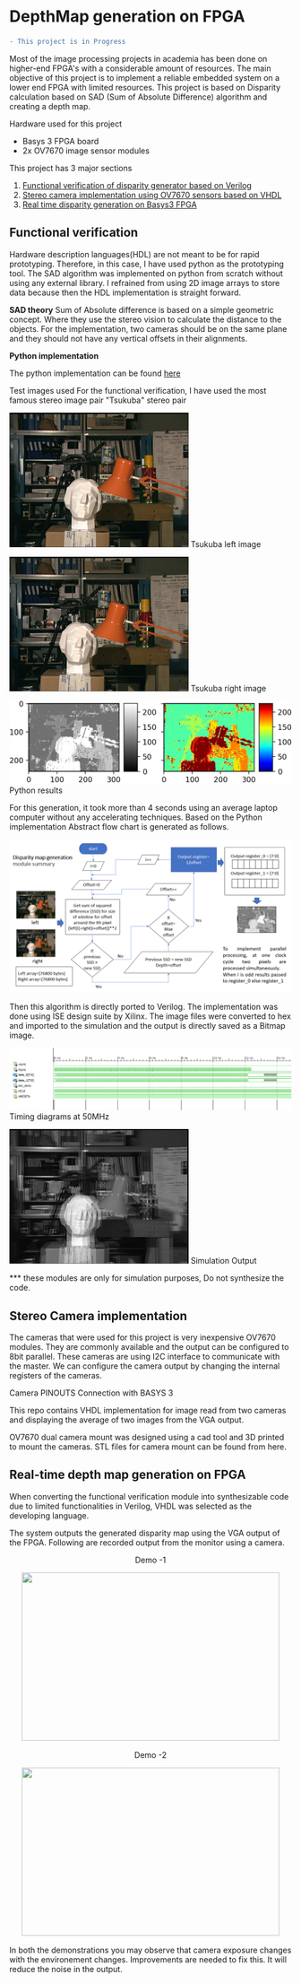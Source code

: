 
# DepthMap generation on FPGA

```diff
- This project is in Progress
```


Most of the image processing projects in academia has been done on higher-end FPGA's with a considerable amount of resources. The main objective of this project is to implement a reliable embedded system on a lower end FPGA with limited resources. This project is based on Disparity calculation based on SAD (Sum of Absolute Difference) algorithm and creating a depth map.

Hardware used for this project

 - Basys 3 FPGA board
 - 2x OV7670 image sensor modules

This project has 3 major sections

 1. [Functional verification of disparity generator based on Verilog](https://github.com/Archfx/FPGA_depthMap)
 2. [Stereo camera implementation using OV7670 sensors based on VHDL](https://github.com/Archfx/FPGA-stereo-Camera-Basys3)
 3. [Real time disparity generation on Basys3 FPGA](https://github.com/Archfx/FPGA-DepthMap-Basys3)


## Functional verification
Hardware description languages(HDL) are not meant to be for rapid prototyping. Therefore, in this case, I have used python as the prototyping tool. The SAD algorithm was implemented on python from scratch without using any external library. I refrained from using 2D image arrays to store data because then the HDL implementation is straight forward.

**SAD theory** 
Sum of Absolute difference is based on a simple geometric concept. Where they use the stereo vision to calculate the distance to the objects. For the implementation, two cameras should be on the same plane and they should not have any vertical offsets in their alignments.

**Python implementation**

The python implementation can be found [here](https://github.com/Archfx/FPGA_depthMap/blob/master/Python_test_implementation/Disparity_Python_implementation_scratch.ipynb)

Test images used
For the functional verification, I have used the most famous stereo image pair "Tsukuba" stereo pair


![Tsukuba left](https://github.com/Archfx/FPGA_depthMap/blob/master/Img/Tsukuba_L.png)
Tsukuba left image


![Tsukuba right](https://github.com/Archfx/FPGA_depthMap/blob/master/Img/Tsukuba_R.png)
Tsukuba right image   


![Colour map generated using python](https://github.com/Archfx/FPGA_depthMap/blob/master/Python_test_implementation/Disparity__colorMap_Tsukuba_5_python.jpg)
Python results  


For this generation, it took more than 4 seconds using an average laptop computer without any accelerating techniques.
Based on the Python implementation Abstract flow chart is generated as follows.


![Disparity generation Flow chart](https://github.com/Archfx/FPGA_depthMap/blob/master/Img/FlowChart.png)


Then this algorithm is directly ported to Verilog. The implementation was done using ISE design suite by Xilinx. The image files were converted to hex and imported to the simulation and the output is directly saved as a Bitmap image.


![Verilog timing diagram](https://github.com/Archfx/FPGA_depthMap/blob/master/Img/VerilogSimulationTime.png)
Timing diagrams at 50MHz


![Verilog simulation output](https://github.com/Archfx/FPGA_depthMap/blob/master/output.png)
Simulation Output

*** these modules are only for simulation purposes, Do not synthesize the code.


## Stereo Camera implementation
The cameras that were used for this project is very inexpensive OV7670 modules. They are commonly available and the output can be configured to 8bit parallel.
These cameras are using I2C interface to communicate with the master. We can configure the camera output by changing the internal registers of the cameras. 

Camera PINOUTS
Connection with BASYS 3

This repo contains VHDL implementation for image read from two cameras and displaying the average of two images from the VGA output.

OV7670 dual camera mount was designed using a cad tool and 3D printed to mount the cameras. STL files for camera mount can be found from here.


## Real-time depth map generation on FPGA

When converting the functional verification module into synthesizable code due to limited functionalities in Verilog, VHDL was selected as the developing language.

The system outputs the generated disparity map using the VGA output of the FPGA.
Following are recorded output from the monitor using a camera.
<p align="center">
Demo -1
</p>
<p align="center">
  <img width="460" height="300" src="https://github.com/Archfx/FPGA-DepthMap-Basys3/blob/320x240/IMG/Bottle.gif">
</p>

<p align="center">
Demo -2
</p>
<p align="center">
  <img width="460" height="300" src="https://github.com/Archfx/FPGA-DepthMap-Basys3/blob/320x240/IMG/hand.gif">
</p>

In both the demonstrations you may observe that camera exposure changes with the environement changes. Improvements are needed to fix this. It will reduce the noise in the output.
